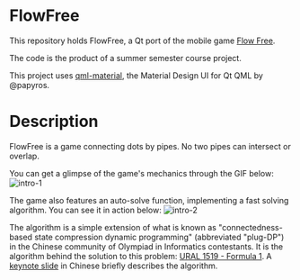 # FlowFree

This repository holds FlowFree, a Qt port of the mobile game [Flow Free](https://www.bigduckgames.com/flowfree).

The code is the product of a summer semester course project.

This project uses [qml-material](https://github.com/papyros/qml-material), the Material Design UI for Qt QML by @papyros.

# Description

FlowFree is a game connecting dots by pipes. No two pipes can intersect or overlap.

You can get a glimpse of the game's mechanics through the GIF below:
![intro-1](https://raw.githubusercontent.com/huzecong/FlowFree/master/doc/image/intro-1.gif)

The game also features an auto-solve function, implementing a fast solving algorithm. You can see it in action below:
![intro-2](https://raw.githubusercontent.com/huzecong/FlowFree/master/doc/image/intro-2.gif)

The algorithm is a simple extension of what is known as "connectedness-based state compression dynamic programming" (abbreviated "plug-DP") in the Chinese community of Olympiad in Informatics contestants. It is the algorithm behind the solution to this problem: [URAL 1519 - Formula 1](http://acm.timus.ru/problem.aspx?space=1&num=1519).
A [keynote slide](https://github.com/huzecong/FlowFree/blob/master/solver/FlowFree%E6%B1%82%E8%A7%A3%E7%AE%97%E6%B3%95.key) in Chinese briefly describes the algorithm.
